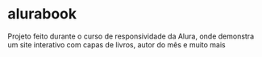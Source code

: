 # alurabook
Projeto feito durante o curso de responsividade da Alura, onde demonstra um site interativo com capas de livros, autor do mês e muito mais

